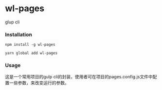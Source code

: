 # wl-pages
glup cli

### Installation
`npm install -g wl-pages`

`yarn global add wl-pages`

### Usage
这是一个常用项目的gulp cli的封装，使用者可在项目的pages.config.js文件中配置一些参数，来改变运行的参数。

